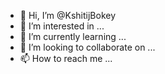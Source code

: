 - 👋 Hi, I’m @KshitijBokey
- 👀 I’m interested in ...
- 🌱 I’m currently learning ...
- 💞️ I’m looking to collaborate on ...
- 📫 How to reach me ...

<!---
KshitijBokey/KshitijBokey is a ✨ special ✨ repository because its `README.md` (this file) appears on your GitHub profile.
You can click the Preview link to take a look at your changes.
--->
